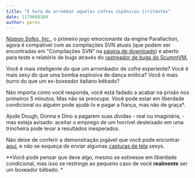 ```yaml
---
title: "É hora de arrombar aqueles cofres nipônicos irritantes"
date: 1179668160
author: peres
---
```


[*Nippon Safes, Inc.*](http://wiki.scummvm.org/index.php/Nippon_Safes%2C_Inc.), o primeiro jogo emocionante da engine Parallaction, agora é compatível com as compilações SVN atuais (que podem ser encontradas em "Compilações SVN" na [página de downloads](/downloads/)) e aberto para teste e relatório de bugs através do [rastreador de bugs do ScummVM.](http://bugs.scummvm.org/)

Você é mais inteligente do que um arrombador de cofre experiente?
Você é mais sexy do que uma bomba explosiva de dança erótica?
Você é mais burro do que um ex-boxeador italiano bêbado?

Não importa como você responda, você está fadado a acabar na prisão nos primeiros 5 minutos. Mas não se preocupe. Você pode estar em liberdade condicional ou alguém pode ajudá-lo e pagar a fiança, mas não de graça\*.

Ajude Dough, Donna e Dino a pagarem suas dívidas - real ou imaginária, - mas esteja avisado: aceitar o emprego de um horrível desleixado em uma trincheira pode levar a resultados inesperados.

Não deixe de conferir a demonstração jogável que você pode encontrar [aqui](http://quick.mixnmojo.com/demos/nippon_demo_ami.zip), e não se esqueça de enviar algumas [capturas de tela](http://wiki.scummvm.org/index.php/Screenshots) sexys.

*\*Você pode pensar que deve algo, mesmo se estivesse em liberdade condicional, mas isso se restringe ao pequeno caso de você **realmente** ser um boxeador bêbado. *
